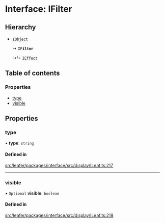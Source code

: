 # Interface: IFilter

## Hierarchy

- [`IObject`](IObject.md)

  ↳ **`IFilter`**

  ↳↳ [`IEffect`](IEffect.md)

## Table of contents

### Properties

- [type](IFilter.md#type)
- [visible](IFilter.md#visible)

## Properties

### type

• **type**: `string`

#### Defined in

[src/leafer/packages/interface/src/display/ILeaf.ts:217](https://github.com/leaferjs/leafer/blob/9496e2973fd92c147ae5dbbf3c11ffcd5991c0f1/packages/interface/src/display/ILeaf.ts#L217)

___

### visible

• `Optional` **visible**: `boolean`

#### Defined in

[src/leafer/packages/interface/src/display/ILeaf.ts:218](https://github.com/leaferjs/leafer/blob/9496e2973fd92c147ae5dbbf3c11ffcd5991c0f1/packages/interface/src/display/ILeaf.ts#L218)
